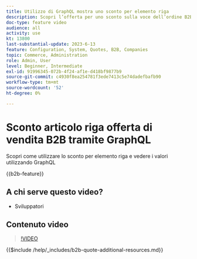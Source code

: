 ```yaml
---
title: Utilizzo di GraphQL mostra uno sconto per elemento riga
description: Scopri l’offerta per uno sconto sulla voce dell’ordine B2B utilizzando GraphQL
doc-type: feature video
audience: all
activity: use
kt: 13800
last-substantial-update: 2023-6-13
feature: Configuration, System, Quotes, B2B, Companies
topic: Commerce, Administration
role: Admin, User
level: Beginner, Intermediate
exl-id: 91996345-072b-4f24-af1e-d418bf9877b9
source-git-commit: c4930f8ea254781f3ede7413c5e74dadefbafb90
workflow-type: tm+mt
source-wordcount: '52'
ht-degree: 0%

---
```


# Sconto articolo riga offerta di vendita B2B tramite GraphQL

Scopri come utilizzare lo sconto per elemento riga e vedere i valori utilizzando GraphQL

{{b2b-feature}}

## A chi serve questo video?

- Sviluppatori

## Contenuto video

>[!VIDEO](https://video.tv.adobe.com/v/3420419?learn=on)

{{$include /help/_includes/b2b-quote-additional-resources.md}}
